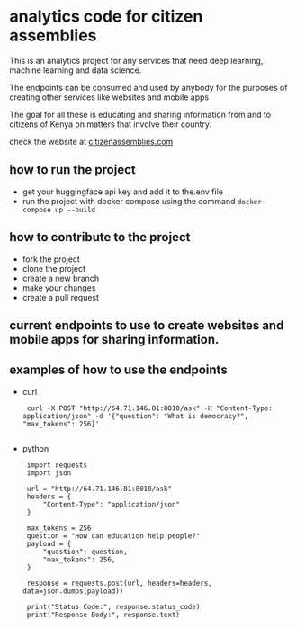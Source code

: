 # analytics code for citizen assemblies
This is an analytics project for any services that need deep learning, machine learning and data science. 

The endpoints can be consumed and used by anybody for the purposes of creating other services like websites and mobile apps 

The goal for all these is educating and sharing information from and to citizens of Kenya on matters that involve their country.

check the website at [citizenassemblies.com](https://citizenassemblies.com)

## how to run the project
- get your huggingface api key and add it to the.env file
- run the project with docker compose using the command `docker-compose up --build`

## how to contribute to the project
- fork the project
- clone the project
- create a new branch
- make your changes
- create a pull request

## current endpoints to use to create websites and mobile apps for sharing information.

## examples of how to use the endpoints
 - curl
    
   ```
    curl -X POST "http://64.71.146.81:8010/ask" -H "Content-Type: application/json" -d '{"question": "What is democracy?", "max_tokens": 256}'
    
    ```

- python

        
   ```
    import requests
    import json

    url = "http://64.71.146.81:8010/ask"
    headers = {
        "Content-Type": "application/json"
    }

    max_tokens = 256 
    question = "How can education help people?"  
    payload = {
        "question": question,
        "max_tokens": 256,
    }

    response = requests.post(url, headers=headers, data=json.dumps(payload))

    print("Status Code:", response.status_code)
    print("Response Body:", response.text)

   ```


